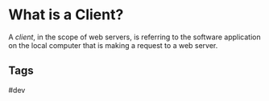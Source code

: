 # What is a Client? 

A *client*, in the scope of web servers, is referring to the software application on the local computer that is making a request to a web server.

## Tags
#dev
